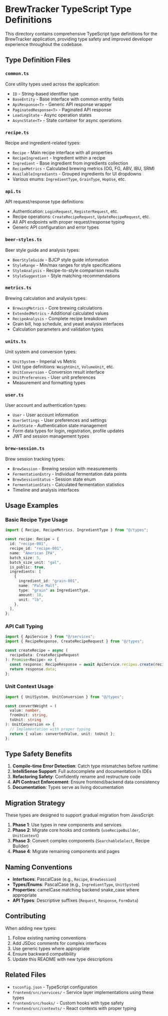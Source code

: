 # BrewTracker TypeScript Type Definitions

This directory contains comprehensive TypeScript type definitions for the BrewTracker application, providing type safety and improved developer experience throughout the codebase.

## Type Definition Files

### `common.ts`

Core utility types used across the application:

- `ID` - String-based identifier type
- `BaseEntity` - Base interface with common entity fields
- `ApiResponse<T>` - Generic API response wrapper
- `PaginatedResponse<T>` - Paginated API response
- `LoadingState` - Async operation states
- `AsyncState<T>` - State container for async operations

### `recipe.ts`

Recipe and ingredient-related types:

- `Recipe` - Main recipe interface with all properties
- `RecipeIngredient` - Ingredient within a recipe
- `Ingredient` - Base ingredient from ingredients collection
- `RecipeMetrics` - Calculated brewing metrics (OG, FG, ABV, IBU, SRM)
- `AvailableIngredients` - Grouped ingredients for UI dropdowns
- Various enums: `IngredientType`, `GrainType`, `HopUse`, etc.

### `api.ts`

API request/response type definitions:

- Authentication: `LoginRequest`, `RegisterRequest`, etc.
- Recipe operations: `CreateRecipeRequest`, `UpdateRecipeRequest`, etc.
- All API endpoints with proper request/response typing
- Generic API configuration and error types

### `beer-styles.ts`

Beer style guide and analysis types:

- `BeerStyleGuide` - BJCP style guide information
- `StyleRange` - Min/max ranges for style specifications
- `StyleAnalysis` - Recipe-to-style comparison results
- `StyleSuggestion` - Style matching recommendations

### `metrics.ts`

Brewing calculation and analysis types:

- `BrewingMetrics` - Core brewing calculations
- `ExtendedMetrics` - Additional calculated values
- `RecipeAnalysis` - Complete recipe breakdown
- Grain bill, hop schedule, and yeast analysis interfaces
- Calculation parameters and validation types

### `units.ts`

Unit system and conversion types:

- `UnitSystem` - Imperial vs Metric
- Unit type definitions: `WeightUnit`, `VolumeUnit`, etc.
- `UnitConversion` - Conversion result interface
- `UnitPreferences` - User unit preferences
- Measurement and formatting types

### `user.ts`

User account and authentication types:

- `User` - User account information
- `UserSettings` - User preferences and settings
- `AuthState` - Authentication state management
- Form data types for login, registration, profile updates
- JWT and session management types

### `brew-session.ts`

Brew session tracking types:

- `BrewSession` - Brewing session with measurements
- `FermentationEntry` - Individual fermentation data points
- `BrewSessionStatus` - Session state enum
- `FermentationStats` - Calculated fermentation statistics
- Timeline and analysis interfaces

## Usage Examples

### Basic Recipe Type Usage

```typescript
import { Recipe, RecipeMetrics, IngredientType } from "@/types";

const recipe: Recipe = {
  id: "recipe-001",
  recipe_id: "recipe-001",
  name: "American IPA",
  batch_size: 5,
  batch_size_unit: "gal",
  is_public: true,
  ingredients: [
    {
      ingredient_id: "grain-001",
      name: "Pale Malt",
      type: "grain" as IngredientType,
      amount: 10,
      unit: "lb",
    },
  ],
};
```

### API Call Typing

```typescript
import { ApiService } from "@/services";
import { RecipeResponse, CreateRecipeRequest } from "@/types";

const createRecipe = async (
  recipeData: CreateRecipeRequest
): Promise<Recipe> => {
  const response: RecipeResponse = await ApiService.recipes.create(recipeData);
  return response.data;
};
```

### Unit Context Usage

```typescript
import { UnitSystem, UnitConversion } from "@/types";

const convertWeight = (
  value: number,
  fromUnit: string,
  toUnit: string
): UnitConversion => {
  // Implementation with proper typing
  return { value: convertedValue, unit: toUnit };
};
```

## Type Safety Benefits

1. **Compile-time Error Detection**: Catch type mismatches before runtime
2. **IntelliSense Support**: Full autocomplete and documentation in IDEs
3. **Refactoring Safety**: Confidently rename and restructure code
4. **API Contract Enforcement**: Ensure frontend/backend data consistency
5. **Documentation**: Types serve as living documentation

## Migration Strategy

These types are designed to support gradual migration from JavaScript:

1. **Phase 1**: Use types in new components and services
2. **Phase 2**: Migrate core hooks and contexts (`useRecipeBuilder`, `UnitContext`)
3. **Phase 3**: Convert complex components (`SearchableSelect`, Recipe Builder)
4. **Phase 4**: Migrate remaining components and pages

## Naming Conventions

- **Interfaces**: PascalCase (e.g., `Recipe`, `BrewSession`)
- **Types/Enums**: PascalCase (e.g., `IngredientType`, `UnitSystem`)
- **Properties**: camelCase matching backend snake_case where appropriate
- **API Types**: Descriptive suffixes (`Request`, `Response`, `FormData`)

## Contributing

When adding new types:

1. Follow existing naming conventions
2. Add JSDoc comments for complex interfaces
3. Use generic types where appropriate
4. Ensure backward compatibility
5. Update this README with new type descriptions

## Related Files

- `tsconfig.json` - TypeScript configuration
- `frontend/src/services/` - Service layer implementations using these types
- `frontend/src/hooks/` - Custom hooks with type safety
- `frontend/src/contexts/` - React contexts with proper typing
